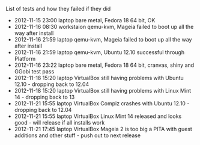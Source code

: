 List of tests and how they failed if they did
* 2012-11-15 23:00 laptop bare metal, Fedora 18 64 bit, OK
* 2012-11-16 08:30 workstaion qemu-kvm, Mageia failed to boot up all the way after install
* 2012-11-16 21:59 laptop qemu-kvm, Mageia failed to boot up all the way after install
* 2012-11-16 21:59 laptop qemu-kvm, Ubuntu 12.10 successful through Platform
* 2012-11-16 23:22 laptop bare metal, Fedora 18 64 bit, cranvas, shiny and GGobi test pass
* 2012-11-18 15:20 laptop VirtualBox still having problems with Ubuntu 12.10 - dropping back to 12.04
* 2012-11-18 15:20 laptop VirtualBox still having problems with Linux Mint 14 - dropping back to 13
* 2012-11-21 15:55 laptop VirtualBox Compiz crashes with Ubuntu 12.10 - dropping back to 12.04
* 2012-11-21 15:55 laptop VirtualBox Linux Mint 14 released and looks good - will release if all installs work
* 2012-11-21 17:45 laptop VirtualBox Mageia 2 is too big a PITA with guest additions and other stuff - push out to next release
